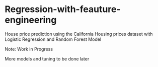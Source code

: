 # Regression-with-feauture-engineering
House price prediction using the California Housing prices dataset with Logistic Regression and Random Forest Model

Note: Work in Progress

More models and tuning to be done later
